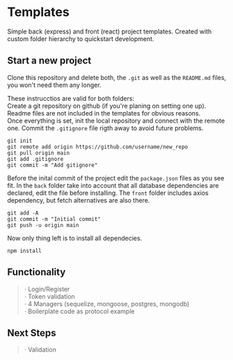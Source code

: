 # Templates

Simple back (express) and front (react) project templates. Created with custom folder hierarchy to quickstart development.

## Start a new project

Clone this repository and delete both, the `.git` as well as the `README.md` files, you won't need them any longer.

These instrucctios are valid for both folders:  
Create a git repository on github (if you're planing on setting one up). Readme files are not included in the templates for obvious reasons.  
Once everything is set, init the local repository and connect with the remote one. Commit the `.gitignore` file rigth away to avoid future problems.

    git init
    git remote add origin https://github.com/username/new_repo
    git pull origin main
    git add .gitignore
    git commit -m "Add gitignore"

Before the inital commit of the project edit the `package.json` files as you see fit. In the `back` folder take into account that all database dependencies are declared, edit the file before installing. The `front` folder includes axios dependency, but fetch alternatives are also there.

    git add -A
    git commit -m "Initial commit"
    git push -u origin main

Now only thing left is to install all dependecies.

    npm install

## Functionality

> · Login/Register  
> · Token validation  
> · 4 Managers (sequelize, mongoose, postgres, mongodb)  
> · Boilerplate code as protocol example

## Next Steps

> · Validation
